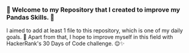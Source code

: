 ### 🚀 Welcome to my Repository that I created to improve my Pandas Skills. 🚀

I aimed to add at least 1 file to this repository, which is one of my daily goals. 💜 
Apart from that, I hope to improve myself in this field with HackerRank's 30 Days of Code challenge. 😌✨

